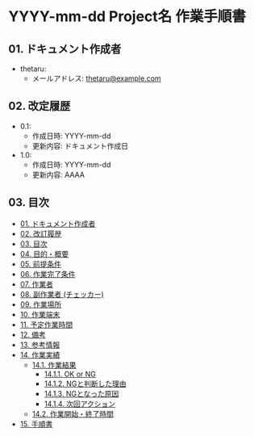 # YYYY-mm-dd Project名 作業手順書
## 01. ドキュメント作成者
- thetaru:
  - メールアドレス: thetaru@example.com

## 02. 改定履歴

- 0.1:
  - 作成日時: YYYY-mm-dd
  - 更新内容: ドキュメント作成日
- 1.0:
  - 作成日時: YYYY-mm-dd
  - 更新内容: AAAA

## 03. 目次
- [01. ドキュメント作成者](#01-ドキュメント作成者)
- [02. 改訂履歴](#02-改訂履歴)
- [03. 目次](#03-目次)
- [04. 目的・概要](#04-目的・概要)
- [05. 前提条件](#05-前提条件)
- [06. 作業完了条件](#06-作業完了条件)
- [07. 作業者](#07-作業者)
- [08. 副作業者 (チェッカー)](#08-副作業者-チェッカー)
- [09. 作業場所](#09-作業場所)
- [10. 作業端末](#10-作業端末)
- [11. 予定作業時間](#11-予定作業時間)
- [12. 備考](#12-備考)
- [13. 参考情報](#13-参考情報)
- [14. 作業実績](#14-作業実績)
  - [14.1. 作業結果](#141-作業結果)
    - [14.1.1. OK or NG](#1411-ok-or-ng)
    - [14.1.2. NGと判断した理由](#1412-ngと判断した理由)
    - [14.1.3. NGとなった原因](#1413-ngとなった原因)
    - [14.1.4. 次回アクション](#1414-次回アクション)
  - [14.2. 作業開始・終了時間](#142-作業開始終了時間)
- [15. 手順書](#15-手順書)
